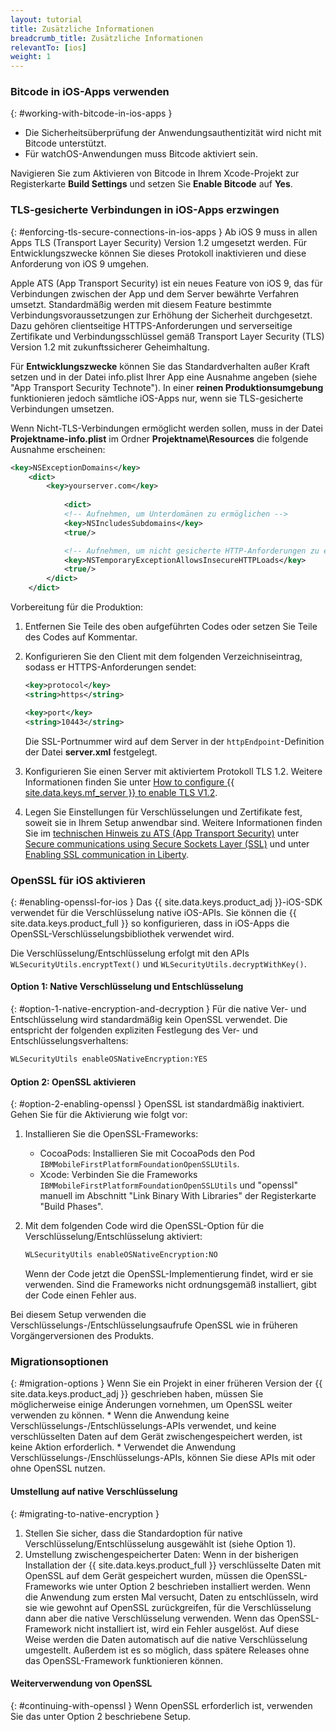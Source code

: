```yaml
---
layout: tutorial
title: Zusätzliche Informationen
breadcrumb_title: Zusätzliche Informationen
relevantTo: [ios]
weight: 1
---
```

<!-- NLS_CHARSET=UTF-8 -->
### Bitcode in iOS-Apps verwenden
{: #working-with-bitcode-in-ios-apps }
* Die Sicherheitsüberprüfung der Anwendungsauthentizität wird nicht
mit Bitcode unterstützt. 
* Für watchOS-Anwendungen muss Bitcode aktiviert sein. 

Navigieren Sie zum Aktivieren von Bitcode in Ihrem Xcode-Projekt zur Registerkarte **Build Settings** und setzen Sie **Enable Bitcode** auf **Yes**.

### TLS-gesicherte Verbindungen in iOS-Apps erzwingen
{: #enforcing-tls-secure-connections-in-ios-apps }
Ab iOS 9 muss in allen Apps TLS (Transport Layer Security) Version 1.2 umgesetzt werden. Für Entwicklungszwecke können Sie dieses
Protokoll inaktivieren und diese Anforderung von iOS 9 umgehen. 

Apple ATS (App Transport Security) ist ein neues Feature von iOS 9, das für Verbindungen zwischen der App und dem Server
bewährte Verfahren umsetzt. Standardmäßig werden mit diesem Feature bestimmte Verbindungsvoraussetzungen
zur Erhöhung der Sicherheit durchgesetzt. Dazu gehören clientseitige HTTPS-Anforderungen
und serverseitige Zertifikate und Verbindungsschlüssel gemäß Transport Layer Security (TLS) Version 1.2 mit zukunftssicherer Geheimhaltung. 

Für **Entwicklungszwecke** können Sie das Standardverhalten außer Kraft setzen und in der Datei info.plist Ihrer App eine
Ausnahme angeben (siehe "App Transport Security Technote"). In einer **reinen Produktionsumgebung** funktionieren jedoch sämtliche iOS-Apps nur,
wenn sie TLS-gesicherte Verbindungen umsetzen. 

Wenn Nicht-TLS-Verbindungen
ermöglicht werden sollen, muss in der Datei
**Projektname-info.plist** im Ordner
**Projektname\Resources** die folgende Ausnahme erscheinen: 

```xml
<key>NSExceptionDomains</key>
    <dict>
        <key>yourserver.com</key>
    
            <dict>
            <!-- Aufnehmen, um Unterdomänen zu ermöglichen -->
            <key>NSIncludesSubdomains</key>
            <true/>

            <!-- Aufnehmen, um nicht gesicherte HTTP-Anforderungen zu ermöglichen -->
            <key>NSTemporaryExceptionAllowsInsecureHTTPLoads</key>
            <true/>
        </dict>
    </dict>
```

Vorbereitung für die Produktion: 

1. Entfernen Sie Teile des oben aufgeführten Codes oder setzen Sie Teile des Codes auf Kommentar.   
2. Konfigurieren Sie den Client mit dem folgenden Verzeichniseintrag, sodass er HTTPS-Anforderungen sendet:   

   ```xml
   <key>protocol</key>
   <string>https</string>

   <key>port</key>
   <string>10443</string>
   ```
   
   Die SSL-Portnummer wird auf dem Server
in der
`httpEndpoint`-Definition der Datei **server.xml** festgelegt. 
    
3. Konfigurieren Sie einen Server mit aktiviertem Protokoll TLS 1.2.
Weitere Informationen finden Sie unter [How to configure {{ site.data.keys.mf_server }}  to enable TLS V1.2](http://www-01.ibm.com/support/docview.wss?uid=swg21965659). 
4. Legen Sie Einstellungen für Verschlüsselungen und Zertifikate fest, soweit sie in Ihrem Setup anwendbar sind. Weitere Informationen finden Sie im [technischen Hinweis zu ATS (App Transport Security)](https://developer.apple.com/library/prerelease/ios/technotes/App-Transport-Security-Technote/) unter [Secure communications using Secure Sockets Layer (SSL)](http://www-01.ibm.com/support/knowledgecenter/SSAW57_8.5.5/com.ibm.websphere.nd.doc/ae/csec_sslsecurecom.html?cp=SSAW57_8.5.5%2F1-8-2-33-4-0&lang=en) und unter [Enabling SSL communication in Liberty](http://www-01.ibm.com/support/knowledgecenter/SSAW57_8.5.5/com.ibm.websphere.wlp.nd.doc/ae/twlp_sec_ssl.html?cp=SSAW57_8.5.5%2F1-3-11-0-4-1-0).

### OpenSSL für iOS aktivieren
{: #enabling-openssl-for-ios }
Das {{ site.data.keys.product_adj }}-iOS-SDK verwendet
für die Verschlüsselung native iOS-APIs. Sie können
die {{ site.data.keys.product_full }} so konfigurieren, dass
in iOS-Apps die OpenSSL-Verschlüsselungsbibliothek verwendet wird. 

Die Verschlüsselung/Entschlüsselung erfolgt mit den
APIs
`WLSecurityUtils.encryptText()` und
`WLSecurityUtils.decryptWithKey()`. 

#### Option 1: Native Verschlüsselung und Entschlüsselung
{: #option-1-native-encryption-and-decryption }
Für die native Ver- und Entschlüsselung wird standardmäßig kein OpenSSL verwendet. Die entspricht der folgenden expliziten Festlegung des
Ver- und Entschlüsselungsverhaltens: 

```xml
WLSecurityUtils enableOSNativeEncryption:YES
```

#### Option 2: OpenSSL aktivieren
{: #option-2-enabling-openssl }
OpenSSL
ist standardmäßig inaktiviert. Gehen Sie für die Aktivierung wie folgt vor: 

1. Installieren Sie die OpenSSL-Frameworks:
    * CocoaPods: Installieren Sie mit CocoaPods den Pod `IBMMobileFirstPlatformFoundationOpenSSLUtils`. 
    * Xcode: Verbinden Sie die Frameworks `IBMMobileFirstPlatformFoundationOpenSSLUtils` und "openssl" manuell im Abschnitt "Link Binary With Libraries" der Registerkarte "Build Phases".
2. Mit dem folgenden Code wird die OpenSSL-Option für die Verschlüsselung/Entschlüsselung aktiviert:

   ```xml
   WLSecurityUtils enableOSNativeEncryption:NO
   ```
    
   Wenn der Code jetzt die
OpenSSL-Implementierung findet, wird er sie verwenden. Sind die Frameworks nicht ordnungsgemäß installiert, gibt der Code einen Fehler aus. 

Bei diesem Setup verwenden
die Verschlüsselungs-/Entschlüsselungsaufrufe OpenSSL wie in
früheren Vorgängerversionen des Produkts. 

### Migrationsoptionen
{: #migration-options }
Wenn Sie ein Projekt in einer früheren Version der {{ site.data.keys.product_adj }}
geschrieben haben, müssen Sie möglicherweise einige Änderungen vornehmen, um OpenSSL weiter verwenden zu können. 
    * Wenn die Anwendung keine Verschlüsselungs-/Entschlüsselungs-APIs verwendet, und keine verschlüsselten Daten auf dem Gerät zwischengespeichert werden, ist keine
Aktion erforderlich. 
    * Verwendet die Anwendung Verschlüsselungs-/Enschlüsselungs-APIs, können Sie diese APIs mit oder ohne OpenSSL nutzen. 

#### Umstellung auf native Verschlüsselung
{: #migrating-to-native-encryption }
1. Stellen Sie sicher, dass die Standardoption für native Verschlüsselung/Entschlüsselung ausgewählt ist (siehe Option 1). 
2. Umstellung zwischengespeicherter Daten: Wenn in der bisherigen Installation der
{{ site.data.keys.product_full }} verschlüsselte Daten mit OpenSSL
auf dem Gerät gespeichert wurden, müssen die OpenSSL-Frameworks wie unter
Option 2 beschrieben installiert werden. Wenn die Anwendung zum ersten Mal versucht, Daten zu entschlüsseln, wird sie wie gewohnt auf
OpenSSL zurückgreifen, für die Verschlüsselung dann aber die native Verschlüsselung verwenden. Wenn das OpenSSL-Framework nicht installiert ist, wird ein Fehler
ausgelöst. Auf diese Weise werden die Daten automatisch auf die native Verschlüsselung umgestellt. Außerdem ist es so möglich, dass spätere Releases ohne das OpenSSL-Framework
funktionieren können. 

#### Weiterverwendung von OpenSSL
{: #continuing-with-openssl }
Wenn OpenSSL erforderlich ist, verwenden Sie das unter Option
2 beschriebene Setup. 
